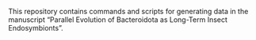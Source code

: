 This repository contains commands and scripts for generating data in the manuscript “Parallel Evolution of Bacteroidota as Long-Term Insect Endosymbionts”.
